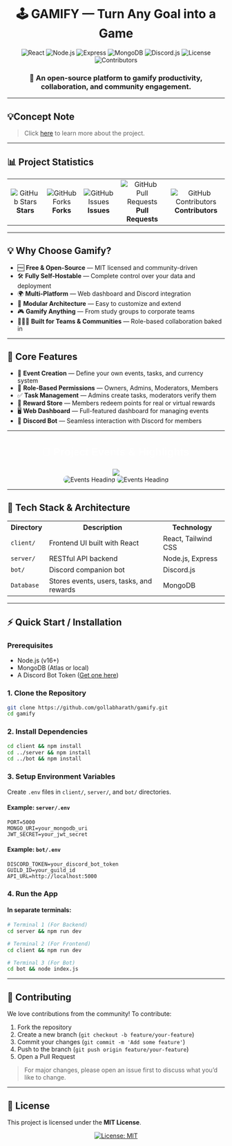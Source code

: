<div align="center">

# 🕹️ GAMIFY — Turn Any Goal into a Game

</div>

<div align="center">

![React](https://img.shields.io/badge/Frontend-React-61DAFB?style=for-the-badge&logo=react&logoColor=black)
![Node.js](https://img.shields.io/badge/Backend-Node.js-339933?style=for-the-badge&logo=node.js&logoColor=white)
![Express](https://img.shields.io/badge/API-Express.js-000000?style=for-the-badge&logo=express&logoColor=white)
![MongoDB](https://img.shields.io/badge/Database-MongoDB-47A248?style=for-the-badge&logo=mongodb&logoColor=white)
![Discord.js](https://img.shields.io/badge/Bot-Discord.js-5865F2?style=for-the-badge&logo=discord&logoColor=white)
![License](https://img.shields.io/badge/License-MIT-green?style=for-the-badge)
![Contributors](https://img.shields.io/github/contributors-anon/GollaBharath/GollaBharath?style=for-the-badge)

### **🎯 An open-source platform to gamify productivity, collaboration, and community engagement.**

</div>

---

## 💡Concept Note

> Click [here](./Concept_Note.md) to learn more about the project.

---

## 📊 Project Statistics

<div align="center">

<table>
<tr>
<td align="center">
<img src="https://img.shields.io/github/stars/gollabharath/gamify?style=social" alt="GitHub Stars">
<br><b>Stars</b>
</td>
<td align="center">
<img src="https://img.shields.io/github/forks/gollabharath/gamify?style=social" alt="GitHub Forks">
<br><b>Forks</b>
</td>
<td align="center">
<img src="https://img.shields.io/github/issues/gollabharath/gamify" alt="GitHub Issues">
<br><b>Issues</b>
</td>
<td align="center">
<img src="https://img.shields.io/github/issues-pr/gollabharath/gamify" alt="GitHub Pull Requests">
<br><b>Pull Requests</b>
</td>
<td align="center">
<img src="https://img.shields.io/github/contributors/gollabharath/gamify" alt="GitHub Contributors">
<br><b>Contributors</b>
</td>
</tr>
</table>

</div>

---

## 💡 Why Choose Gamify?

- 🆓 **Free & Open-Source** — MIT licensed and community-driven
- 🛠️ **Fully Self-Hostable** — Complete control over your data and deployment
- 🌍 **Multi-Platform** — Web dashboard and Discord integration
- 🧱 **Modular Architecture** — Easy to customize and extend
- 🎮 **Gamify Anything** — From study groups to corporate teams
- 🧑‍🤝‍🧑 **Built for Teams & Communities** — Role-based collaboration baked in

---

## 🚀 Core Features

- 🎯 **Event Creation** — Define your own events, tasks, and currency system
- 👥 **Role-Based Permissions** — Owners, Admins, Moderators, Members
- ✅ **Task Management** — Admins create tasks, moderators verify them
- 🎁 **Reward Store** — Members redeem points for real or virtual rewards
- 🖥️ **Web Dashboard** — Full-featured dashboard for managing events
- 🤖 **Discord Bot** — Seamless interaction with Discord for members

---

<div align="center">

<svg xmlns="http://www.w3.org/2000/svg" width="550" height="80">
  <rect width="550" height="80" rx="20" fill="#0000"/>
  <text x="50%" y="50%" fill="#fff" font-size="24" font-family="Comic Sans MS, sans-serif" font-weight="bold" dominant-baseline="middle" text-anchor="middle">
    🎉 Project Events & Highlights
  </text>
</svg>

<image src="https://github.com/user-attachments/assets/2697ede8-aa67-4b57-b913-edf6de969249">

<br>

<img src="https://github.com/user-attachments/assets/06b414f8-fcc4-440a-9ab1-277673df14a7" alt="Events Heading" style="border-radius:20px;"/>
<img src="https://github.com/user-attachments/assets/a6eb171a-6815-4375-a8e7-b606fab14de6" alt="Events Heading" style="border-radius:20px;"/>

</div>

---

## 🧱 Tech Stack & Architecture

<div align="center">

<table>
<tr>
<th>Directory</th>
<th>Description</th>
<th>Technology</th>
</tr>

<tr>
<td><code>client/</code></td>
<td>Frontend UI built with React</td>
<td>React, Tailwind CSS</td>
</tr>

<tr>
<td><code>server/</code></td>
<td>RESTful API backend</td>
<td>Node.js, Express</td>
</tr>

<tr>
<td><code>bot/</code></td>
<td>Discord companion bot</td>
<td>Discord.js</td>
</tr>

<tr>
<td><code>Database</code></td>
<td>Stores events, users, tasks, and rewards</td>
<td>MongoDB</td>
</tr>
</table>

</div>

---

## ⚡ Quick Start / Installation

### Prerequisites

- Node.js (v16+)
- MongoDB (Atlas or local)
- A Discord Bot Token ([Get one here](https://discord.com/developers/applications))

### 1. Clone the Repository

```bash
git clone https://github.com/gollabharath/gamify.git
cd gamify
```

### 2. Install Dependencies

```bash
cd client && npm install
cd ../server && npm install
cd ../bot && npm install
```

### 3. Setup Environment Variables

Create `.env` files in `client/`, `server/`, and `bot/` directories.

#### Example: `server/.env`

```env
PORT=5000
MONGO_URI=your_mongodb_uri
JWT_SECRET=your_jwt_secret
```

#### Example: `bot/.env`

```env
DISCORD_TOKEN=your_discord_bot_token
GUILD_ID=your_guild_id
API_URL=http://localhost:5000
```

### 4. Run the App

#### In separate terminals:

```bash
# Terminal 1 (For Backend)
cd server && npm run dev

# Terminal 2 (For Frontend)
cd client && npm run dev

# Terminal 3 (For Bot)
cd bot && node index.js
```

---

## 🤝 Contributing

We love contributions from the community! To contribute:

1. Fork the repository
2. Create a new branch (`git checkout -b feature/your-feature`)
3. Commit your changes (`git commit -m 'Add some feature'`)
4. Push to the branch (`git push origin feature/your-feature`)
5. Open a Pull Request

> For major changes, please open an issue first to discuss what you’d like to change.

---

## 📄 License

This project is licensed under the **MIT License**.

<div align="center">

[![License: MIT](https://img.shields.io/badge/License-MIT-green?style=for-the-badge)](https://github.com/gollabharath/gamify/blob/main/LICENSE)

</div>
